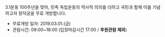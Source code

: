 3.1운동 100주년을 맞아, 민족 독립운동의 역사적 의의를 더하고 국민과 함께 이를 기념하고자 창덕궁을 무료 개방합니다.
- 무료개방 일자: 2019.03.01.(금)
- 관람시간: 09:00~18:00
  (입장마감시간 17:00 / **후원관람 제외**)